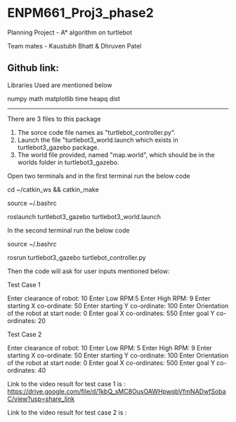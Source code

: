 # ENPM661_Proj3_phase2
Planning Project - A* algorithm on turtlebot 

Team mates - Kaustubh Bhatt & Dhruven Patel

Github link: 
------------------------------------------------------------------------------------------------------------------------------------------
Libraries Used are mentioned below

numpy
math
matplotlib
time
heapq
dist

------------------------------------------------------------------------------------------------------------------------------------------
There are 3 files to this package

1) The sorce code file names as "turtlebot_controller.py".
2) Launch the file "turtlebot3_world.launch which exists in turtlebot3_gazebo package.
3) The world file provided, named "map.world", which should be in the worlds folder in turtlebot3_gazebo.

Open two terminals and in the first terminal run the below code

cd ~/catkin_ws && catkin_make

source ~/.bashrc

roslaunch turtlebot3_gazebo turtlebot3_world.launch

In the second terminal run the below code

source ~/.bashrc

rosrun turtlebot3_gazebo turtlebot_controller.py


Then the code will ask for user inputs mentioned below:

Test Case 1

Enter clearance of robot: 10
Enter Low RPM:5
Enter High RPM: 9
Enter starting X co-ordinate: 50
Enter starting Y co-ordinate: 100
Enter Orientation of the robot at start node: 0
Enter goal X co-ordinates: 550
Enter goal Y co-ordinates: 20

Test Case 2

Enter clearance of robot: 10
Enter Low RPM: 5
Enter High RPM: 9
Enter starting X co-ordinate: 50
Enter starting Y co-ordinate: 100
Enter Orientation of the robot at start node: 0
Enter goal X co-ordinates: 500
Enter goal Y co-ordinates: 40

Link to the video result for test case 1 is : https://drive.google.com/file/d/1kbQ_sMC8OusOAWHpwqbVfmNADwfSobaC/view?usp=share_link

Link to the video result for test case 2 is : 



